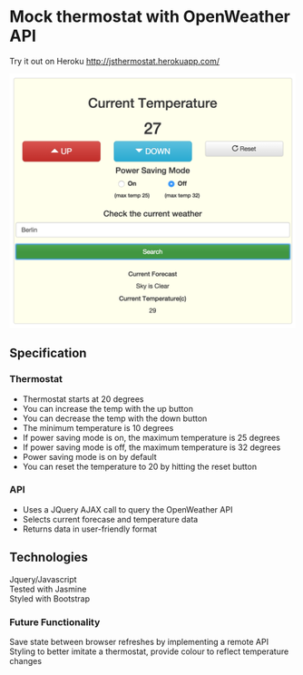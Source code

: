 Mock thermostat with OpenWeather API
===================================

Try it out on Heroku
http://jsthermostat.herokuapp.com/

![Screenshot](/img/Screen.png)


Specification
-------------

### Thermostat

- Thermostat starts at 20 degrees  
- You can increase the temp with the up button  
- You can decrease the temp with the down button  
- The minimum temperature is 10 degrees  
- If power saving mode is on, the maximum temperature is 25 degrees  
- If power saving mode is off, the maximum temperature is 32 degrees  
- Power saving mode is on by default  
- You can reset the temperature to 20 by hitting the reset button  

### API

- Uses a JQuery AJAX call to query the OpenWeather API
- Selects current forecase and temperature data
- Returns data in user-friendly format

Technologies
------------

Jquery/Javascript  
Tested with Jasmine  
Styled with Bootstrap  

### Future Functionality

Save state between browser refreshes by implementing a remote API  
Styling to better imitate a thermostat, provide colour to reflect temperature changes
